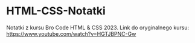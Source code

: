 # HTML-CSS-Notatki
Notatki z kursu Bro Code HTML &amp; CSS 2023.
Link do oryginalnego kursu: https://www.youtube.com/watch?v=HGTJBPNC-Gw
